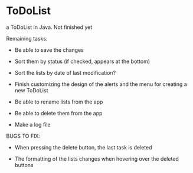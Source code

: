 # ToDoList
a ToDoList in Java. Not finished yet


Remaining tasks:

- Be able to save the changes

- Sort them by status (if checked, appears at the bottom)

- Sort the lists by date of last modification?

- Finish customizing the design of the alerts and the menu for creating a new ToDoList

- Be able to rename lists from the app

- Be able to delete them from the app

- Make a log file


BUGS TO FIX:

- When pressing the delete button, the last task is deleted

- The formatting of the lists changes when hovering over the deleted buttons
